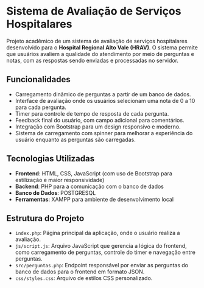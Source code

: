 # Sistema de Avaliação de Serviços Hospitalares

Projeto acadêmico de um sistema de avaliação de serviços hospitalares desenvolvido para o **Hospital Regional Alto Vale (HRAV)**. O sistema permite que usuários avaliem a qualidade do atendimento por meio de perguntas e notas, com as respostas sendo enviadas e processadas no servidor.

## Funcionalidades

- Carregamento dinâmico de perguntas a partir de um banco de dados.
- Interface de avaliação onde os usuários selecionam uma nota de 0 a 10 para cada pergunta.
- Timer para controle de tempo de resposta de cada pergunta.
- Feedback final do usuário, com campo adicional para comentários.
- Integração com Bootstrap para um design responsivo e moderno.
- Sistema de carregamento com spinner para melhorar a experiência do usuário enquanto as perguntas são carregadas.

## Tecnologias Utilizadas

- **Frontend**: HTML, CSS, JavaScript (com uso de Bootstrap para estilização e maior responsividade)
- **Backend**: PHP para a comunicação com o banco de dados
- **Banco de Dados**: POSTGRESQL
- **Ferramentas**: XAMPP para ambiente de desenvolvimento local

## Estrutura do Projeto

- `index.php`: Página principal da aplicação, onde o usuário realiza a avaliação.
- `js/script.js`: Arquivo JavaScript que gerencia a lógica do frontend, como carregamento de perguntas, controle do timer e navegação entre perguntas.
- `src/perguntas.php`: Endpoint responsável por enviar as perguntas do banco de dados para o frontend em formato JSON.
- `css/styles.css`: Arquivo de estilos CSS personalizado.
